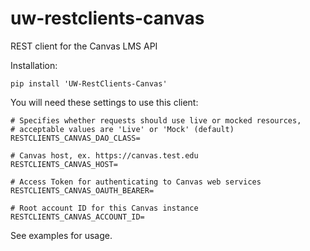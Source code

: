 # uw-restclients-canvas
REST client for the Canvas LMS API

Installation:

    pip install 'UW-RestClients-Canvas'

You will need these settings to use this client:

    # Specifies whether requests should use live or mocked resources,
    # acceptable values are 'Live' or 'Mock' (default)
    RESTCLIENTS_CANVAS_DAO_CLASS=

    # Canvas host, ex. https://canvas.test.edu
    RESTCLIENTS_CANVAS_HOST=

    # Access Token for authenticating to Canvas web services
    RESTCLIENTS_CANVAS_OAUTH_BEARER=

    # Root account ID for this Canvas instance
    RESTCLIENTS_CANVAS_ACCOUNT_ID=


See examples for usage.
